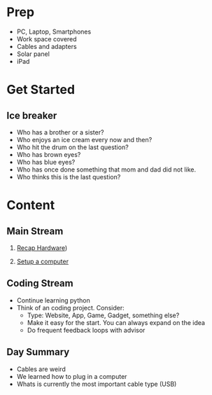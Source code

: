 # Prep

- PC, Laptop, Smartphones
- Work space covered
- Cables and adapters
- Solar panel
- iPad

# Get Started

## Ice breaker

- Who has a brother or a sister?
- Who enjoys an ice cream every now and then?
- Who hit the drum on the last question?
- Who has brown eyes?
- Who has blue eyes?
- Who has once done something that mom and dad did not like.
- Who thinks this is the last question?

# Content

## Main Stream

1. [Recap Hardware](hardware/HARDWARE.md))

2. [Setup a computer](setup/SETUP.md)

## Coding Stream

- Continue learning python
- Think of an coding project. Consider:
	- Type: Website, App, Game, Gadget, something else?
	- Make it easy for the start. You can always expand on the idea
	- Do frequent feedback loops with advisor

## Day Summary

- Cables are weird
- We learned how to plug in a computer
- Whats is currently the most important cable type (USB)


